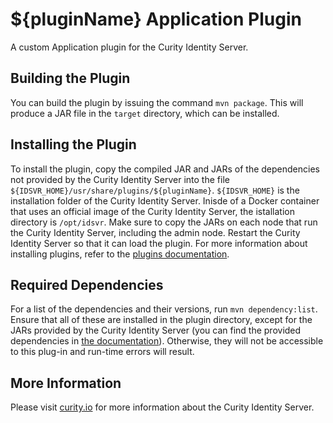 # ${pluginName} Application Plugin

A custom Application plugin for the Curity Identity Server.

## Building the Plugin

You can build the plugin by issuing the command `mvn package`. This will produce a JAR file in the `target` directory,
which can be installed.

## Installing the Plugin

To install the plugin, copy the compiled JAR and JARs of the dependencies not provided by the Curity Identity Server into the file `${IDSVR_HOME}/usr/share/plugins/${pluginName}`. `${IDSVR_HOME}` is the installation folder of the Curity Identity Server. Inisde of a Docker container that uses an official image of the Curity Identity Server, the istallation directory is `/opt/idsvr`. Make sure to copy the JARs on each node that run the Curity Identity Server, including the admin node. Restart the Curity Identity Server so that it can load the plugin. For more information about installing plugins, refer to the [plugins documentation](https://curity.io/docs/idsvr/latest/developer-guide/plugins/index.html#plugin-installation).

## Required Dependencies

For a list of the dependencies and their versions, run ``mvn dependency:list``. Ensure that all of these are installed in
the plugin directory, except for the JARs provided by the Curity Identity Server (you can find the provided dependencies in [the documentation](https://curity.io/docs/idsvr/latest/developer-guide/plugins/index.html#server-provided-dependencies-1)). Otherwise, they will not be accessible to this plug-in and run-time errors will result.

## More Information

Please visit [curity.io](https://curity.io/) for more information about the Curity Identity Server.
